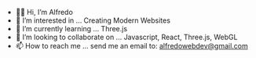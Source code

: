 - 👋🏼 Hi, I’m Alfredo
- 👀 I’m interested in ... Creating Modern Websites
- 🌱 I’m currently learning ... Three.js
- 💞️ I’m looking to collaborate on ... Javascript, React, Three.js, WebGL
- 📫 How to reach me ... send me an email to: alfredowebdev@gmail.com
